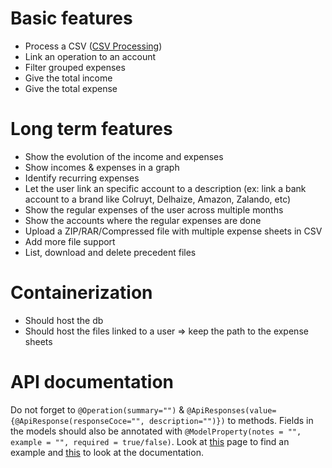 # Basic features

 - Process a CSV ([CSV Processing](obsidian://open?vault=expense-analyzer-docs&file=Features%2FCSV%20Processing))
 - Link an operation to an account
 - Filter grouped expenses
 - Give the total income
 - Give the total expense

# Long term features

 - Show the evolution of the income and expenses
 - Show incomes & expenses in a graph
 - Identify recurring expenses
 - Let the user link an specific account to a description (ex: link a bank account to a brand like Colruyt, Delhaize, Amazon, Zalando, etc)
 - Show the regular expenses of the user across multiple months
 - Show the accounts where the regular expenses are done
 - Upload a ZIP/RAR/Compressed file with multiple expense sheets in CSV
 - Add more file support
 - List, download and delete precedent files

# Containerization
- Should host the db
- Should host the files linked to a user => keep the path to the expense sheets

# API documentation

Do not forget to `@Operation(summary="")` & `@ApiResponses(value= {@ApiResponse(responseCoce="", description="")})` to methods.
Fields in the models should also be annotated with `@ModelProperty(notes = "", example = "", required = true/false)`.
Look at [this](https://www.baeldung.com/swagger-set-example-description) page to find an example and [this](https://docs.swagger.io/swagger-core/v1.5.0/apidocs/index.html?io/swagger/annotations/package-summary.html) to look at the documentation.